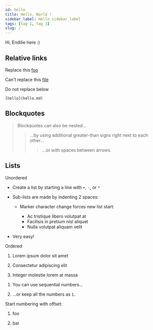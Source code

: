 ```yaml
---
id: hello
title: Hello, World !
sidebar_label: Hello sidebar_label
tags: [tag-1, tag 3]
slug: /
---
```


Hi, Endilie here :)

## Relative links

Replace this [foo](foo/bar.md)

Can't replace this [file](file.md)

Do not replace below

```
[hello](hello.md)
```

## Blockquotes

> Blockquotes can also be nested...
>
> > ...by using additional greater-than signs right next to each other...
> >
> > > ...or with spaces between arrows.

## Lists

Unordered

- Create a list by starting a line with `+`, `-`, or `*`

- Sub-lists are made by indenting 2 spaces:

  - Marker character change forces new list start:

    - Ac tristique libero volutpat at

    <!---->

    - Facilisis in pretium nisl aliquet

    <!---->

    - Nulla volutpat aliquam velit

- Very easy!

Ordered

1. Lorem ipsum dolor sit amet

2. Consectetur adipiscing elit

3. Integer molestie lorem at massa

<!---->

1. You can use sequential numbers...

2. ...or keep all the numbers as `1.`

Start numbering with offset:

1. foo

2. bar
